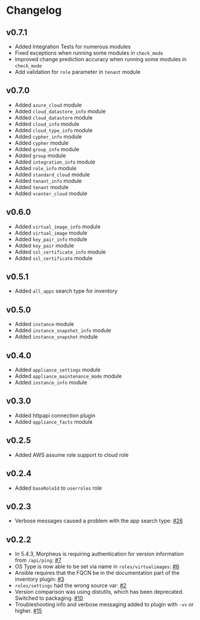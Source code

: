 # Changelog

## v0.7.1
- Added Integration Tests for numerous modules
- Fixed exceptions when running some modules in `check_mode`
- Improved change prediction accuracy when running some modules in `check_mode`
- Add validation for `role` parameter in `tenant` module

## v0.7.0
- Added `azure_cloud` module
- Added `cloud_datastore_info` module
- Added `cloud_datastore` module
- Added `cloud_info` module
- Added `cloud_type_info` module
- Added `cypher_info` module
- Added `cypher` module
- Added `group_info` module
- Added `group` module
- Added `integration_info` module
- Added `role_info` module
- Added `standard_cloud` module
- Added `tenant_info` module
- Added `tenant` module
- Added `vcenter_cloud` module

## v0.6.0
- Added `virtual_image_info` module
- Added `virtual_image` module
- Added `key_pair_info` module
- Added `key_pair` module
- Added `ssl_certificate_info` module
- Added `ssl_certificate` module

## v0.5.1
- Added `all_apps` search type for inventory

## v0.5.0
- Added `instance` module
- Added `instance_snapshot_info` module
- Added `instance_snapshot` module

## v0.4.0
- Added `appliance_settings` module
- Added `appliance_maintenance_mode` module
- Added `instance_info` module

## v0.3.0
- Added httpapi connection plugin
- Added `appliance_facts` module

## v0.2.5
- Added AWS assume role support to cloud role

## v0.2.4
- Added `baseRoleId` to `userroles` role

## v0.2.3
- Verbose messages caused a problem with the app search type: [#26](https://github.com/gomorpheus/ansible-collection-morpheus-core/issues/26)

## v0.2.2

- In 5.4.3, Morpheus is requiring authentication for version information from `/api/ping`: [#7](https://github.com/gomorpheus/ansible-collection-morpheus-core/issues/7)
- OS Type is now able to be set via name in `roles/virtualimages`: [#6](https://github.com/gomorpheus/ansible-collection-morpheus-core/issues/6)
- Ansible requires that the FQCN be in the documentation part of the inventory plugin: [#3](https://github.com/gomorpheus/ansible-collection-morpheus-core/issues/3)
- `roles/settings` had the wrong source var: [#2](https://github.com/gomorpheus/ansible-collection-morpheus-core/issues/2)
- Version comparison was using distutils, which has been deprecated.  Switched to packaging. [#10](https://github.com/gomorpheus/ansible-collection-morpheus-core/issues/10)
- Troubleshooting info and verbose messaging added to plugin with `-vv` or higher. [#15](https://github.com/gomorpheus/ansible-collection-morpheus-core/issues/15)
